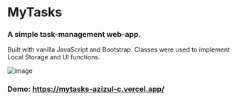 # MyTasks
### A simple task-management web-app.
Built with vanilla JavaScript and Bootstrap. Classes were used to implement Local Storage and UI functions.

![image](https://user-images.githubusercontent.com/71241543/162858139-02b4b4c9-9454-4eda-b614-3fe198725c88.png)

### Demo: https://mytasks-azizul-c.vercel.app/ 
